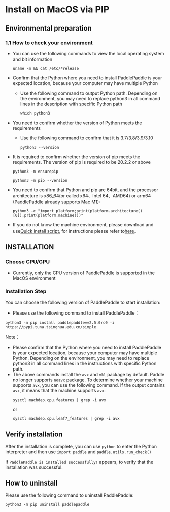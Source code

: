 # Install on MacOS via PIP

## Environmental preparation

### 1.1 How to check your environment

* You can use the following commands to view the local operating system and bit information

  ```
  uname -m && cat /etc/*release
  ```



* Confirm that the Python where you need to install PaddlePaddle is your expected location, because your computer may have multiple Python

  * Use the following command to output Python path. Depending on the environment, you may need to replace python3 in all command lines in the description with specific Python path

    ```
    which python3
    ```



* You need to confirm whether the version of Python meets the requirements

  * Use the following command to confirm that it is 3.7/3.8/3.9/3.10

        python3 --version

* It is required to confirm whether the version of pip meets the requirements. The version of pip is required to be 20.2.2 or above

    ```
    python3 -m ensurepip
    ```

    ```
    python3 -m pip --version
    ```


* You need to confirm that Python and pip are 64bit, and the processor architecture is x86_64(or called x64、Intel 64、AMD64) or arm64 (PaddlePaddle already supports Mac M1):


    ```
    python3 -c "import platform;print(platform.architecture()[0]);print(platform.machine())"
    ```


* If you do not know the machine environment, please download and use[Quick install script](https://fast-install.bj.bcebos.com/fast_install.sh), for instructions please refer to[here](https://github.com/PaddlePaddle/FluidDoc/tree/develop/doc/fluid/install/install_script.md)。



## INSTALLATION

### Choose CPU/GPU

* Currently, only the CPU version of PaddlePaddle is supported in the MacOS environment


### Installation Step

You can choose the following version of PaddlePaddle to start installation:

* Please use the following command to install PaddlePaddle：


```
python3 -m pip install paddlepaddle==2.5.0rc0 -i https://pypi.tuna.tsinghua.edu.cn/simple
```

Note：


* Please confirm that the Python where you need to install PaddlePaddle is your expected location, because your computer may have multiple Python. Depending on the environment, you may need to replace python3 in all command lines in the instructions with specific Python path.
* The above commands install the `avx` and `mkl` package by default. Paddle no longer supports `noavx` package. To determine whether your machine supports `avx`, you can use the following command. If the output contains `avx`, it means that the machine supports `avx`:
   ```
   sysctl machdep.cpu.features | grep -i avx
   ```
   or
   ```
   sysctl machdep.cpu.leaf7_features | grep -i avx
   ```



## Verify installation

After the installation is complete, you can use `python` to enter the Python interpreter and then use `import paddle` and `paddle.utils.run_check()`

If `PaddlePaddle is installed successfully!` appears, to verify that the installation was successful.

## How to uninstall

Please use the following command to uninstall PaddlePaddle:

```
python3 -m pip uninstall paddlepaddle
```

